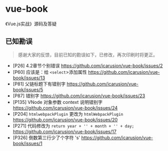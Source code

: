 # vue-book
《Vue.js实战》源码及答疑

## 已知勘误
> 感谢大家的反馈，目前已知的勘误如下，已修改，再次印刷时将更正。

- [P26] 4.2章节个别错误 https://github.com/icarusion/vue-book/issues/2
- [P60] 应该是：给 `<select`>添加属性 https://github.com/icarusion/vue-book/issues/13 
- [P81] 父链标题下有错别字 https://github.com/icarusion/vue-book/issues/5
- [P87] 错别字 https://github.com/icarusion/vue-book/issues/23
- [P135] VNode 对象参数 context 说明错别字 https://github.com/icarusion/vue-book/issues/24
- [P204] `htmlwebpackPlugin` 更改为 `htmlWebpackPlugin` https://github.com/icarusion/vue-book/issues/20 
- [P271] 代码修改为 `return year + '' + month + '' + day;` https://github.com/icarusion/vue-book/issues/17
- [P326] 倒数第三行少了个字符 's' https://github.com/icarusion/vue-book/issues/1
